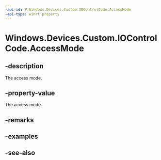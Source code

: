 ```yaml
---
-api-id: P:Windows.Devices.Custom.IOControlCode.AccessMode
-api-type: winrt property
---
```


<!-- Property syntax
public Windows.Devices.Custom.IOControlAccessMode AccessMode { get; }
-->

# Windows.Devices.Custom.IOControlCode.AccessMode

## -description
The access mode.

## -property-value
The access mode.

## -remarks

## -examples

## -see-also

